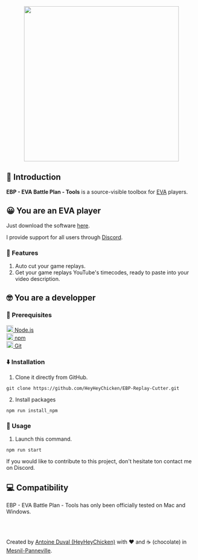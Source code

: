 <div align="center">
<img width="410px" src="https://github.com/HeyHeyChicken/EBP-Replay-Cutter/blob/main/.github/screenshot.png">
</div>

## 👋 Introduction

**EBP - EVA Battle Plan - Tools** is a source-visible toolbox for [EVA](//www.eva.gg) players.

## 😀 You are an EVA player

Just download the software [here](//github.com/HeyHeyChicken/EBP-Replay-Cutter/releases/latest/).

I provide support for all users through [Discord](//discord.gg/tAHAc9q3aX).

### 💼 Features

1. Auto cut your game replays.
2. Get your game replays YouTube's timecodes, ready to paste into your video description.

## 🤓 You are a developper

### 🔧 Prerequisites

[<img src="https://raw.githubusercontent.com/HeyHeyChicken/NOVA/master/resources/nodeJSLogo.png" width="18" /> Node.js](https://nodejs.org/)<br/>
[<img src="https://raw.githubusercontent.com/HeyHeyChicken/NOVA/master/resources/npmLogo.png" width="18" /> npm](https://npmjs.com/)<br/>
[<img src="https://raw.githubusercontent.com/HeyHeyChicken/NOVA/master/resources/gitLogo.png" width="18" /> Git](https://git-scm.com/)<br/>

### ⬇️ Installation

1. Clone it directly from GitHub.
```
git clone https://github.com/HeyHeyChicken/EBP-Replay-Cutter.git
```
2. Install packages
```
npm run install_npm
```

### 🚀 Usage

1. Launch this command.

```
npm run start
```

If you would like to contribute to this project, don't hesitate ton contact me on Discord.

## 💻 Compatibility

EBP - EVA Battle Plan - Tools has only been officially tested on Mac and Windows.

<br>
<br>

Created by [Antoine Duval (HeyHeyChicken)](//antoine.cuffel.fr) with ❤ and ☕ (chocolate) in [Mesnil-Panneville](//en.wikipedia.org/wiki/Mesnil-Panneville).
